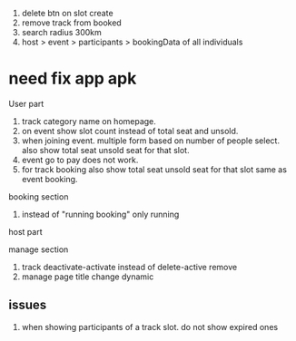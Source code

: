 1. delete btn on slot create
2. remove track from booked
3. search radius 300km
4. host > event > participants > bookingData of all individuals

# need fix app apk

User part

1. track category name on homepage.
2. on event show slot count instead of total seat and unsold.
3. when joining event. multiple form based on number of people select. also show total seat unsold seat for that slot.
4. event go to pay does not work.
5. for track booking also show total seat unsold seat for that slot same as event booking.

booking section

1. instead of "running booking" only running

host part

manage section

1. track deactivate-activate instead of delete-active remove
2. manage page title change dynamic

## issues

1. when showing participants of a track slot. do not show expired ones

